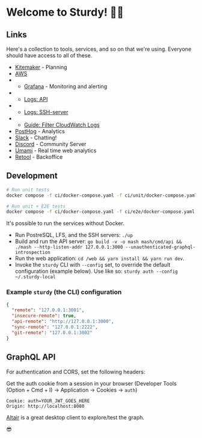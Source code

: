 # Welcome to Sturdy! 📣🐢

## Links

Here's a collection to tools, services, and so on that we're using. Everyone should have access to all of these.

* [Kitemaker](https://toil.kitemaker.co/YtReAM-Sturdy/Xub625-Sturdy/boards/current) - Planning
* [AWS](https://sturdy.awsapps.com/start#/)
* * [Grafana](https://g-475af40809.grafana-workspace.eu-west-1.amazonaws.com/login) - Monitoring and alerting
* * [Logs: API](https://eu-north-1.console.aws.amazon.com/cloudwatch/home?region=eu-north-1#logsV2:log-groups/log-group/driva/log-events)
* * [Logs: SSH-server](https://eu-north-1.console.aws.amazon.com/cloudwatch/home?region=eu-north-1#logsV2:log-groups/log-group/mutagen-ssh/log-events)
* * [Guide: Filter CloudWatch Logs](https://docs.aws.amazon.com/AmazonCloudWatch/latest/logs/FilterAndPatternSyntax.html)
* [PostHog](https://app.posthog.com/dashboard/2592) - Analytics
* [Slack](https://join.slack.com/t/getsturdy/signup) - Chatting!
* [Discord](https://discord.gg/5HnSdzMqtA) - Community Server
* [Umami](https://umami.getsturdy.com/realtime) - Real time web analytics
* [Retool](https://sturdy.retool.com/) - Backoffice

## Development

```bash
# Run unit tests
docker compose -f ci/docker-compose.yaml -f ci/unit/docker-compose.yaml up --build --exit-code-from runner

# Run unit + E2E tests
docker compose -f ci/docker-compose.yaml -f ci/e2e/docker-compose.yaml up --build --exit-code-from runner
```

It's possible to run the services without Docker.

* Run PostreSQL, LFS, and the SSH servers: `./up`
* Build and run the API server: `go build -v -o mash mash/cmd/api && ./mash --http-listen-addr 127.0.0.1:3000 --unauthenticated-graphql-introspection`
* Run the web application: `cd /web && yarn install && yarn run dev`.
* Invoke the `sturdy` CLI with `--config` set, to override the default configuration (example below). Use like so: `sturdy auth --config ~/.sturdy-local`

### Example `sturdy` (the CLI) configuration
```json
{
  "remote": "127.0.0.1:3001",
  "insecure-remote": true,
  "api-remote": "http://127.0.0.1:3000",
  "sync-remote": "127.0.0.1:2222",
  "git-remote": "127.0.0.1:3002"
}
```

## GraphQL API

For authentication and CORS, set the following headers:

Get the auth cookie from a session in your browser (Developer Tools (Option + Cmd + I) -> Application -> Cookies -> `auth`)

```
Cookie: auth=YOUR_JWT_GOES_HERE
Origin: http://localhost:8080
```

[Altair](https://altair.sirmuel.design/) is a great desktop client to explore/test the graph.

😎

<!-- Test: 12 -->
<!-- 2021-11-23 - Hello from Electron/Windows! -->
